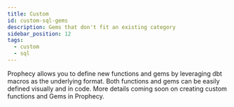 ```yaml
---
title: Custom
id: custom-sql-gems
description: Gems that don't fit an existing category
sidebar_position: 12
tags:
  - custom
  - sql
---
```


Prophecy allows you to define new functions and gems by leveraging dbt macros as the underlying format. Both functions and gems can be easily defined visually and in code. More details coming soon on creating custom functions and Gems in Prophecy.
